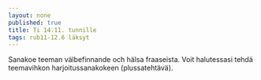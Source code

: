 ```yaml
---
layout: none
published: true
title: Ti 14.11. tunnille
tags: rub11-12.6 läksyt
---
```

Sanakoe teeman välbefinnande och hälsa fraaseista. Voit halutessasi tehdä teemavihkon harjoitussanakokeen (plussatehtävä).
